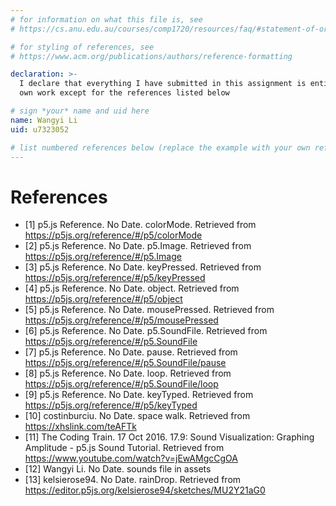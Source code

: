 ```yaml
---
# for information on what this file is, see
# https://cs.anu.edu.au/courses/comp1720/resources/faq/#statement-of-originality

# for styling of references, see
# https://www.acm.org/publications/authors/reference-formatting

declaration: >-
  I declare that everything I have submitted in this assignment is entirely my
  own work except for the references listed below

# sign *your* name and uid here
name: Wangyi Li
uid: u7323052

# list numbered references below (replace the example with your own references) 
---
```

# References
- [1] p5.js Reference. No Date. colorMode. Retrieved from https://p5js.org/reference/#/p5/colorMode
- [2] p5.js Reference. No Date. p5.Image. Retrieved from https://p5js.org/reference/#/p5.Image
- [3] p5.js Reference. No Date. keyPressed. Retrieved from https://p5js.org/reference/#/p5/keyPressed
- [4] p5.js Reference. No Date. object. Retrieved from https://p5js.org/reference/#/p5/object
- [5] p5.js Reference. No Date. mousePressed. Retrieved from https://p5js.org/reference/#/p5/mousePressed
- [6] p5.js Reference. No Date. p5.SoundFile. Retrieved from https://p5js.org/reference/#/p5.SoundFile
- [7] p5.js Reference. No Date. pause. Retrieved from https://p5js.org/reference/#/p5.SoundFile/pause
- [8] p5.js Reference. No Date. loop. Retrieved from https://p5js.org/reference/#/p5.SoundFile/loop
- [9] p5.js Reference. No Date. keyTyped. Retrieved from https://p5js.org/reference/#/p5/keyTyped
- [10] costinburciu. No Date. space walk. Retrieved from https://xhslink.com/teAFTk 
- [11] The Coding Train. 17 Oct 2016. 17.9: Sound Visualization: Graphing Amplitude - p5.js Sound Tutorial. Retrieved from https://www.youtube.com/watch?v=jEwAMgcCgOA
- [12] Wangyi Li. No Date. sounds file in assets
- [13] kelsierose94. No Date. rainDrop. Retrieved from https://editor.p5js.org/kelsierose94/sketches/MU2Y21aG0

